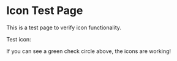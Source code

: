 # Icon Test Page

This is a test page to verify icon functionality.

Test icon: <IIcon icon="mdi:check-circle" height="24" />

If you can see a green check circle above, the icons are working!